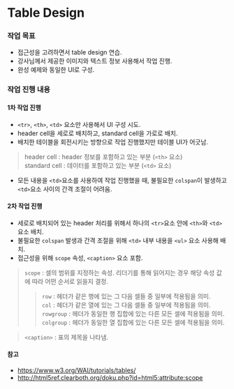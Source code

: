 # Table Design  

### 작업 목표  

* 접근성을 고려하면서 table design 연습.  
* 강사님께서 제공한 이미지와 텍스트 정보 사용해서 작업 진행.  
* 완성 예제와 동일한 UI로 구성.  

### 작업 진행 내용  

#### 1차 작업 진행  

* `<tr>`, `<th>`, `<td>` 요소만 사용해서 UI 구성 시도.  
* header cell을 세로로 배치하고, standard cell을 가로로 배치.  
* 배치한 테이블을 회전시키는 방향으로 작업 진행했지만 테이블 UI가 어긋남.  
> header cell : header 정보를 포함하고 있는 부분 (`<th>` 요소)  
> standard cell : 데이터를 포함하고 있는 부분 (`<td>` 요소)  

* 모든 내용을 `<td>`요소를 사용하여 작업 진행했을 때, 불필요한 `colspan`이 발생하고 `<td>`요소 사이의 간격 조절이 어려움.  

#### 2차 작업 진행  

* 세로로 배치되어 있는 header 처리를 위해서 하나의 `<tr>`요소 안에 `<th>`와 `<td>`요소 배치.  
* 불필요한 `colspan` 발생과 간격 조절을 위해 `<td>` 내부 내용을 `<ul>` 요소 사용해 배치.  
* 접근성을 위해 `scope` 속성, `<caption>` 요소 포함.  
> `scope` : 셀의 범위를 지정하는 속성. 리더기를 통해 읽어지는 경우 해당 속성 값에 따라 어떤 순서로 읽을지 결정.  
>> `row` : 헤더가 같은 행에 있는 그 다음 셀들 중 일부에 적용됨을 의미.  
>> `col` : 헤더가 같은 열에 있는 그 다음 셀들 중 일부에 적용됨을 의미.  
>> `rowgroup` : 헤더가 동일한 행 집합에 있는 다른 모든 셀에 적용됨을 의미.  
>> `colgroup` : 헤더가 동일한 열 집합에 있는 다른 모든 셀에 적용됨을 의미.  

> `<caption>` : 표의 제목을 나타냄.  

#### 참고  

* https://www.w3.org/WAI/tutorials/tables/  
* http://html5ref.clearboth.org/doku.php?id=html5:attribute:scope
